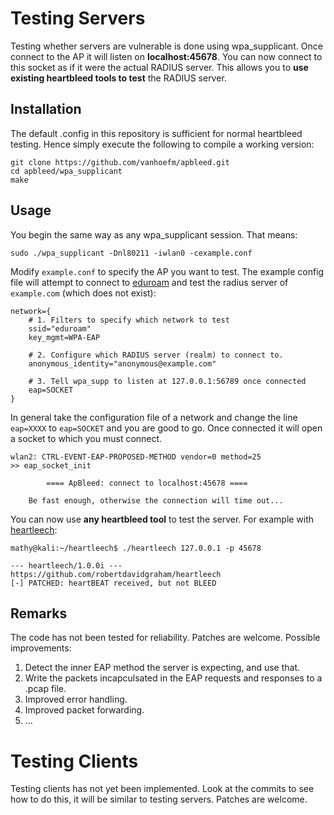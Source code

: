 # Testing Servers

Testing whether servers are vulnerable is done using wpa_supplicant. Once connect to the AP it will listen on **localhost:45678**. You can now connect to this socket as if it were the actual RADIUS server. This allows you to **use existing heartbleed tools to test** the RADIUS server.

## Installation

The default .config in this repository is sufficient for normal heartbleed testing. Hence simply execute the following to compile a working version:

	git clone https://github.com/vanhoefm/apbleed.git
	cd apbleed/wpa_supplicant
	make

## Usage

You begin the same way as any wpa_supplicant session. That means:

	sudo ./wpa_supplicant -Dnl80211 -iwlan0 -cexample.conf

Modify `example.conf` to specify the AP you want to test. The example config file will attempt to connect to [eduroam](https://www.eduroam.org/) and test the radius server of `example.com` (which does not exist):

	network={
	    # 1. Filters to specify which network to test
	    ssid="eduroam"
	    key_mgmt=WPA-EAP
	
	    # 2. Configure which RADIUS server (realm) to connect to.
	    anonymous_identity="anonymous@example.com"
	
	    # 3. Tell wpa_supp to listen at 127.0.0.1:56789 once connected
	    eap=SOCKET
	}

In general take the configuration file of a network and change the line `eap=XXXX` to `eap=SOCKET` and you are good to go. Once connected it will open a socket to which you must connect.

	wlan2: CTRL-EVENT-EAP-PROPOSED-METHOD vendor=0 method=25
	>> eap_socket_init
	
			==== ApBleed: connect to localhost:45678 ====
	
		Be fast enough, otherwise the connection will time out...

You can now use **any heartbleed tool** to test the server. For example with [heartleech](https://github.com/robertdavidgraham/heartleech):

	mathy@kali:~/heartleech$ ./heartleech 127.0.0.1 -p 45678
	
	--- heartleech/1.0.0i ---
	https://github.com/robertdavidgraham/heartleech
	[-] PATCHED: heartBEAT received, but not BLEED

## Remarks

The code has not been tested for reliability. Patches are welcome. Possible improvements:

1. Detect the inner EAP method the server is expecting, and use that.
2. Write the packets incapculsated in the EAP requests and responses to a .pcap file.
3. Improved error handling.
4. Improved packet forwarding.
5. ...

# Testing Clients

Testing clients has not yet been implemented. Look at the commits to see how to do this, it will be similar to testing servers. Patches are welcome.
